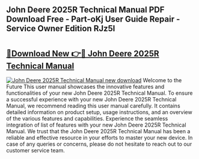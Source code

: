 ## John Deere 2025R Technical Manual PDF Download Free - Part-oKj User Guide Repair - Service Owner Edition RJz5l

# <h2><a href="http://bc94654.oget.top/?id=John+Deere+2025R+Technical+Manual">🔗Download New 👉🔴 John Deere 2025R Technical Manual</a></h2>

[![John Deere 2025R Technical Manual new download](https://i.imgur.com/5g1atiW.png)](http://bc94654.oget.top/?id=John+Deere+2025R+Technical+Manual)
Welcome to the Future This user manual showcases the innovative features and functionalities of your new John Deere 2025R Technical Manual. To ensure a successful experience with your new John Deere 2025R Technical Manual, we recommend reading this user manual carefully. It contains detailed information on product setup, usage instructions, and an overview of the various features and capabilities. Experience the seamless integration of list of features with your new John Deere 2025R Technical Manual. We trust that the John Deere 2025R Technical Manual has been a reliable and effective resource in your efforts to master your new device. In case of any queries or concerns, please do not hesitate to reach out to our customer service team.
